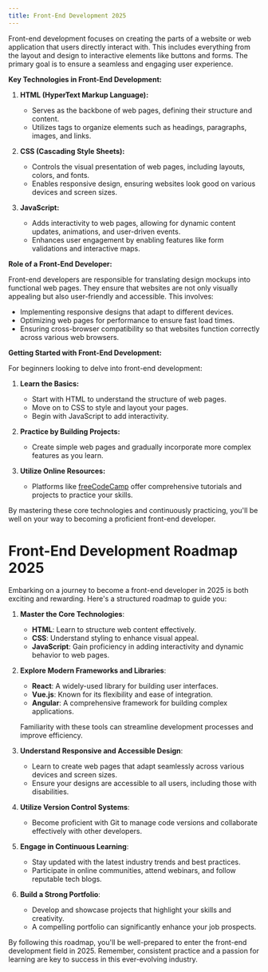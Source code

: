 ```yaml
---
title: Front-End Development 2025
---
```


Front-end development focuses on creating the parts of a website or web application that users directly interact with. This includes everything from the layout and design to interactive elements like buttons and forms. The primary goal is to ensure a seamless and engaging user experience.

**Key Technologies in Front-End Development:**

1. **HTML (HyperText Markup Language):**
   - Serves as the backbone of web pages, defining their structure and content.
   - Utilizes tags to organize elements such as headings, paragraphs, images, and links.

2. **CSS (Cascading Style Sheets):**
   - Controls the visual presentation of web pages, including layouts, colors, and fonts.
   - Enables responsive design, ensuring websites look good on various devices and screen sizes.

3. **JavaScript:**
   - Adds interactivity to web pages, allowing for dynamic content updates, animations, and user-driven events.
   - Enhances user engagement by enabling features like form validations and interactive maps.

**Role of a Front-End Developer:**

Front-end developers are responsible for translating design mockups into functional web pages. They ensure that websites are not only visually appealing but also user-friendly and accessible. This involves:

- Implementing responsive designs that adapt to different devices.
- Optimizing web pages for performance to ensure fast load times.
- Ensuring cross-browser compatibility so that websites function correctly across various web browsers.

**Getting Started with Front-End Development:**

For beginners looking to delve into front-end development:

1. **Learn the Basics:**
   - Start with HTML to understand the structure of web pages.
   - Move on to CSS to style and layout your pages.
   - Begin with JavaScript to add interactivity.

2. **Practice by Building Projects:**
   - Create simple web pages and gradually incorporate more complex features as you learn.

3. **Utilize Online Resources:**
   - Platforms like [freeCodeCamp](https://www.freecodecamp.org/) offer comprehensive tutorials and projects to practice your skills.

By mastering these core technologies and continuously practicing, you'll be well on your way to becoming a proficient front-end developer. 

# Front-End Development Roadmap 2025

Embarking on a journey to become a front-end developer in 2025 is both exciting and rewarding. Here's a structured roadmap to guide you:

1. **Master the Core Technologies**:
   - **HTML**: Learn to structure web content effectively.
   - **CSS**: Understand styling to enhance visual appeal.
   - **JavaScript**: Gain proficiency in adding interactivity and dynamic behavior to web pages.

2. **Explore Modern Frameworks and Libraries**:
   - **React**: A widely-used library for building user interfaces.
   - **Vue.js**: Known for its flexibility and ease of integration.
   - **Angular**: A comprehensive framework for building complex applications.

   Familiarity with these tools can streamline development processes and improve efficiency. 

3. **Understand Responsive and Accessible Design**:
   - Learn to create web pages that adapt seamlessly across various devices and screen sizes.
   - Ensure your designs are accessible to all users, including those with disabilities.

4. **Utilize Version Control Systems**:
   - Become proficient with Git to manage code versions and collaborate effectively with other developers.

5. **Engage in Continuous Learning**:
   - Stay updated with the latest industry trends and best practices.
   - Participate in online communities, attend webinars, and follow reputable tech blogs.

6. **Build a Strong Portfolio**:
   - Develop and showcase projects that highlight your skills and creativity.
   - A compelling portfolio can significantly enhance your job prospects.

By following this roadmap, you'll be well-prepared to enter the front-end development field in 2025. Remember, consistent practice and a passion for learning are key to success in this ever-evolving industry. 